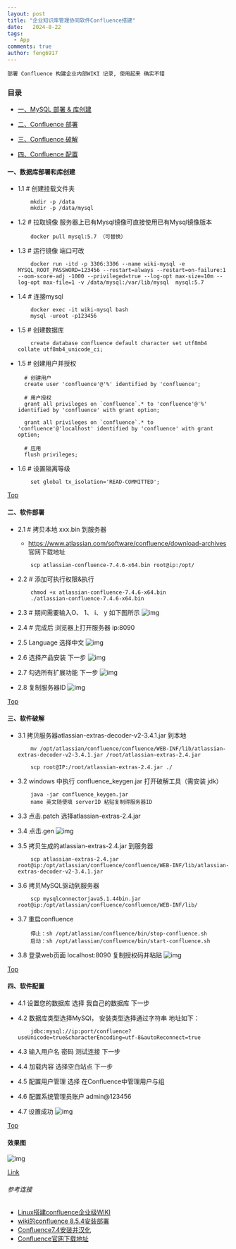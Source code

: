 ```yaml
---
layout: post
title: "企业知识库管理协同软件Confluence搭建"
date:   2024-8-22
tags: 
  - App
comments: true
author: feng6917
---
```


`部署 Confluence 构建企业内部WIKI 记录, 使用起来 确实不错`

<!-- more -->

### 目录

- [一、MySQL 部署 & 库创建](#数据库部署和库创建)

- [二、Confluence 部署](#软件部署)

- [三、Confluence 破解](#软件破解)

- [四、Confluence 配置](#软件配置)

#### 一、数据库部署和库创建

- 1.1 # 创建挂载文件夹

    ```
        mkdir -p /data
        mkdir -p /data/mysql
    ```

- 1.2 # 拉取镜像 服务器上已有Mysql镜像可直接使用已有Mysql镜像版本

    ```
        docker pull mysql:5.7 （可替换）
    ```

- 1.3 # 运行镜像 端口可改

    ```
        docker run -itd -p 3306:3306 --name wiki-mysql -e MYSQL_ROOT_PASSWORD=123456 --restart=always --restart=on-failure:1 --oom-score-adj -1000 --privileged=true --log-opt max-size=10m --log-opt max-file=1 -v /data/mysql:/var/lib/mysql  mysql:5.7
    ```

- 1.4 # 连接mysql

    ```
        docker exec -it wiki-mysql bash
        mysql -uroot -p123456
    ```

- 1.5 # 创建数据库

    ```
        create database confluence default character set utf8mb4 collate utf8mb4_unicode_ci;
    ```

- 1.5 # 创建用户并授权

    ```
      # 创建用户
      create user 'confluence'@'%' identified by 'confluence';
      
      # 用户授权
      grant all privileges on `confluence`.* to 'confluence'@'%' identified by 'confluence' with grant option;
      
      grant all privileges on `confluence`.* to 'confluence'@'localhost' identified by 'confluence' with grant option;
      
      # 应用
      flush privileges;
    ```

- 1.6 # 设置隔离等级

    ```
        set global tx_isolation='READ-COMMITTED';
    ```

[Top](#目录)

#### 二、软件部署

- 2.1 # 拷贝本地 xxx.bin 到服务器
  - <https://www.atlassian.com/software/confluence/download-archives> 官网下载地址

  ```
      scp atlassian-confluence-7.4.6-x64.bin root@ip:/opt/
  ```

- 2.2 # 添加可执行权限&执行

    ```
        chmod +x atlassian-confluence-7.4.6-x64.bin
        ./atlassian-confluence-7.4.6-x64.bin
    ```

- 2.3 # 期间需要输入O、 1、 i、 y 如下图所示
    ![img](../images/2024-8-22/1.png)

- 2.4 # 完成后 浏览器上打开服务器 ip:8090

- 2.5 Language 选择中文
    ![img](../images/2024-8-22/2.png)

- 2.6 选择产品安装 下一步
    ![img](../images/2024-8-22/3.png)

- 2.7 勾选所有扩展功能 下一步
    ![img](../images/2024-8-22/4.png)

- 2.8 复制服务器ID
    ![img](../images/2024-8-22/5.png)

[Top](#目录)

#### 三、软件破解

- 3.1 拷贝服务器atlassian-extras-decoder-v2-3.4.1.jar 到本地

    ```
        mv /opt/atlassian/confluence/confluence/WEB-INF/lib/atlassian-extras-decoder-v2-3.4.1.jar /root/atlassian-extras-2.4.jar

        scp root@IP:/root/atlassian-extras-2.4.jar ./
    ```

- 3.2 windows 中执行 confluence_keygen.jar 打开破解工具（需安装 jdk）

    ```
        java -jar confluence_keygen.jar
        name 英文随便填 serverID 粘贴复制得服务器ID
    ```

- 3.3 点击.patch 选择atlassian-extras-2.4.jar

- 3.4 点击.gen
    ![img](../images/2024-8-22/6.png)

- 3.5 拷贝生成的atlassian-extras-2.4.jar 到服务器

    ```
        scp atlassian-extras-2.4.jar root@ip:/opt/atlassian/confluence/confluence/WEB-INF/lib/atlassian-extras-decoder-v2-3.4.1.jar
    ```

- 3.6  拷贝MySQL驱动到服务器

    ```
        scp mysqlconnectorjava5.1.44bin.jar root@ip:/opt/atlassian/confluence/confluence/WEB-INF/lib/
    ```

- 3.7 重启confluence

    ```
        停止：sh /opt/atlassian/confluence/bin/stop-confluence.sh
        启动：sh /opt/atlassian/confluence/bin/start-confluence.sh
    ```

- 3.8 登录web页面 localhost:8090 复制授权码并粘贴
    ![img](../images/2024-8-22/7.png)

[Top](#目录)

#### 四、软件配置

- 4.1 设置您的数据库 选择 我自己的数据库 下一步

- 4.2 数据库类型选择MySQl， 安装类型选择通过字符串 地址如下：

    ```
        jdbc:mysql://ip:port/confluence?useUnicode=true&characterEncoding=utf-8&autoReconnect=true
    ```

- 4.3 输入用户名 密码 测试连接 下一步

- 4.4 加载内容 选择空白站点 下一步

- 4.5 配置用户管理 选择 在Confluence中管理用户与组

- 4.6 配置系统管理员账户  admin@123456

- 4.7 设置成功
    ![img](../images/2024-8-22/8.png)

[Top](#目录)

#### 效果图

  ![img](../images/2024-8-22/9.png)

[Link](https://pan.baidu.com/s/1FhLo-OyXSHUqtClSql_3Rw?pwd=v1o6)

###### 参考连接

- [Linux搭建confluence企业级WIKI](https://www.dczzs.com/articles/2021/09/14/1631581152758.html)
- [wiki的confluence 8.5.4安装部署](https://blog.csdn.net/weixin_44024436/article/details/135389431)
- [Confluence7.4安装并汉化](https://blog.whsir.com/post-5854.html)
- [Confluence官网下载地址](https://www.atlassian.com/software/confluence/download-archives)
